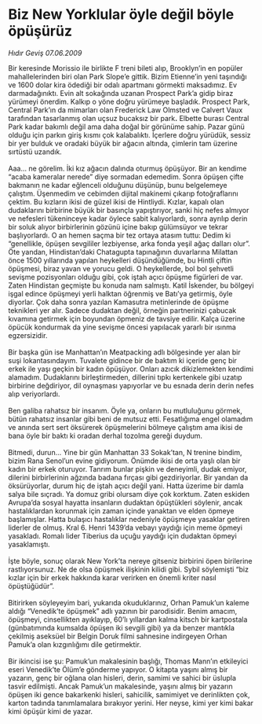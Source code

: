# Biz New Yorklular öyle değil böyle öpüşürüz

*Hıdır Geviş 07.06.2009*

<div class="taraf_structure_2col_1zq">
<div class="margen_n">



 <p>Bir keresinde Morissio ile birlikte F treni bileti alıp, Brooklyn’in en popüler mahallelerinden biri olan Park Slope’e gittik. Bizim Etienne’in yeni taşındığı ve 1600 dolar kira ödediği bir odalı apartmanı görmekti maksadımız. Ev darmadağınıktı. Evin alt sokağında uzanan Prospect Park’a gidip biraz yürümeyi önerdim. Kalkıp o yöne doğru yürümeye başladık. Prospect Park, Central Park’ın da mimarları olan<b> </b>Frederick Law Olmsted ve Calvert Vaux tarafından tasarlanmış olan uçsuz bucaksız bir park<b>.</b> Elbette burası Central Park kadar bakımlı değil ama daha doğal bir görünüme sahip. Pazar günü olduğu için parkın giriş kısmı çok kalabalıktı. İçerlere doğru yürüdük, sessiz bir yer bulduk ve oradaki büyük bir ağacın altında, çimlerin tam üzerine sırtüstü uzandık. <br/><br/>Aaa... ne görelim. İki kız ağacın dalında oturmuş öpüşüyor. Bir an kendime “acaba kameralar nerede” diye sormadan edemedim. Sonra öpüşen çifte bakmanın ne kadar eğlenceli olduğunu düşünüp, bunu belgelemeye çalıştım. Üşenmedim ve cebimden dijital makinemi çıkarıp fotoğraflarını çektim. Bu kızların ikisi de güzel ikisi de Hintliydi. Kızlar, kapalı olan dudaklarını birbirine büyük bir basınçla yapıştırıyor, sanki hiç nefes almıyor ve nefesleri tükeninceye kadar öylece sabit kalıyorlardı, sonra ayrılıp derin bir soluk alıyor birbirlerinin gözünü içine bakıp gülümsüyor ve tekrar başlıyorlardı. O an hemen saçma bir tez ortaya atasım tuttu: Dedim ki “genellikle, öpüşen sevgililer lezbiyense, arka fonda yeşil ağaç dalları olur”. Öte yandan, Hindistan’daki Chatagupta tapınağının duvarlarına Milattan önce 1500 yıllarında yapılan heykelleri düşündüğümde, bu Hintli çiftin öpüşmesi, biraz yavan ve yorucu geldi. O heykellerde, bol bol şehvetli sevişme pozisyonları olduğu gibi, çok iştah açıcı öpüşme figürleri de var. Zaten Hindistan geçmişte bu konuda nam salmıştı. Katil İskender, bu bölgeyi işgal edince öpüşmeyi yerli halktan öğrenmiş ve Batı’ya getirmiş, öyle diyorlar. Çok daha sonra yazılan Kamasutra metinlerinde de öpüşme teknikleri yer alır. Sadece dudaktan değil, örneğin partnerinizi çabucak kıvamına getirmek için boyundan öpmeniz de tavsiye edilir. Kalça üzerine öpücük kondurmak da yine sevişme öncesi yapılacak yararlı bir ısınma egzersizidir. <br/><br/>Bir başka gün ise Manhattan’ın Meatpacking adlı bölgesinde yer alan bir suşi lokantasındayım. Tuvalete gidince bir de baktım ki içeride genç bir erkek ile yaşı geçkin bir kadın öpüşüyor. Onları azıcık dikizlemekten kendimi alamadım. Dudaklarını birleştirmeden, dillerini tıpkı kertenkele gibi uzatıp birbirine değdiriyor, dil oynaşması yapıyorlar ve bu esnada derin derin nefes alıp veriyorlardı. <br/><br/>Ben galiba rahatsız bir insanım. Öyle ya, onların bu mutluluğunu görmek, bütün rahatsız insanlar gibi beni de mutsuz etti. Fesatlığıma engel olamadım ve anında sert sert öksürerek öpüşmelerini bölmeye çalıştım ama ikisi de bana öyle bir baktı ki oradan derhal tozolma gereği duydum. <br/><br/>Bitmedi, durun... Yine bir gün Manhattan 33 Sokak’tan, N trenine bindim, bizim Rana Senol’un evine gidiyorum. Önümde ikisi de orta yaşlı olan bir kadın bir erkek oturuyor. Tanrım bunlar pişkin ve deneyimli, dudak emiyor, dilerini birbirlerinin ağzında badana fırçası gibi gezdiriyorlar. Bir yandan da öksürüyorlar, durum hiç de iştah açıcı değil yani. Hatta üzerime bir damla salya bile sıçradı. Ya domuz gribi olursam diye çok korktum. Zaten eskiden Avrupa’da sosyal hayatta insanların dudaktan öpüştükleri söylenir, ancak hastalıklardan korunmak için zaman içinde yanaktan ve elden öpmeye başlamışlar. Hatta bulaşıcı hastalıklar nedeniyle öpüşmeye yasaklar getiren liderler de olmuş. Kral 6. Henri 1439’da vebayı yaydığı için meme öpmeyi yasakladı. Romalı lider Tiberius da uçuğu yaydığı için dudaktan öpmeyi yasaklamıştı. <br/><br/>İşte böyle, sonuç olarak New York’ta nereye gitseniz birbirini öpen birilerine rastlıyorsunuz. Ne de olsa öpüşmek ilişkinin kilidi gibi. Sybil söylemişti “biz kızlar için bir erkek hakkında karar verirken en önemli kriter nasıl öpüştüğüdür”. <br/><br/>Bitirirken söyleyeyim bari, yukarıda okuduklarınız, Orhan Pamuk’un kaleme aldığı “Venedik’te öpüşmek” adlı yazının bir parodisidir. Benim amacım, öpüşmeyi, cinsellikten ayıklayıp, 60’lı yıllardan kalma kitsch bir kartpostala (günbatımında kumsalda öpüşen iki sevgili gibi) ya da benzer mantıkla çekilmiş aseksüel bir Belgin Doruk filmi sahnesine indirgeyen Orhan Pamuk’a olan kızgınlığımı dile getirmektir. <br/><br/>Bir ikincisi ise şu: Pamuk’un makalesinin başlığı, Thomas Mann’ın etkileyici eseri Venedik’te Ölüm’e gönderme yapıyor. O kitapta yaşını almış bir yazarın, genç bir oğlana olan hisleri, derin, samimi ve sahici bir üslupla tasvir edilmişti. Ancak Pamuk’un makalesinde, yaşını almış bir yazarın öpüşen iki gence bakarkenki hisleri, sahicilik, samimiyet ve derinlikten çok, karton tadında tanımlamalara bırakıyor yerini. Her neyse, kimi yer kimi bakar kimi öpüşür kimi de yazar.</p>
<br/>
<br/>
<br/>



<br/>


<div id="taraf_not">
</div>

</div>


</div>
